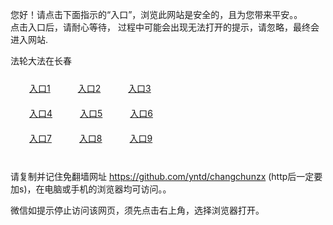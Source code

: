 您好！请点击下面指示的“入口”，浏览此网站是安全的，且为您带来平安。。 <br/>
点击入口后，请耐心等待， 过程中可能会出现无法打开的提示，请忽略，最终会进入网站. </br>

法轮大法在长春<br/>
<div style="padding:10px"><a style="margin:20px" target="_blank" href="https://dycqva9tcf1dn.cloudfront.net/2Qpsp?rvjdj" id="ccLink1" rel="nofollow">入口1</a> <a target="_blank" style="margin:20px" href="https://d2hyfqgvvjpmjv.cloudfront.net/2Qpsp?dbwdy" id="ccLink2" rel="nofollow">入口2</a> <a style="margin:20px" target="_blank" href="https://d1b1v5elsp95ye.cloudfront.net/2Qpsp?cmwutb" id="ccLink3" rel="nofollow">入口3</a></div>

<div style="padding:10px" ><a style="margin:20px" target="_blank" href="https://dycqva9tcf1dn.cloudfront.net/2Qpsp?rvjdj" id="ccLink4" rel="nofollow">入口4</a> <a style="margin:20px" href="https://d2hyfqgvvjpmjv.cloudfront.net/2Qpsp?dbwdy" target="_blank" id="ccLink5" rel="nofollow">入口5</a> <a style="margin:20px" href="https://d1b1v5elsp95ye.cloudfront.net/2Qpsp?cmwutb" target="_blank" id="ccLink6" rel="nofollow">入口6</a></div>

<div style="padding:10px"><a style="margin:20px" target="_blank" href="https://dycqva9tcf1dn.cloudfront.net/2Qpsp?rvjdj" id="ccLink7" rel="nofollow">入口7</a> <a style="margin:20px" href="https://d2hyfqgvvjpmjv.cloudfront.net/2Qpsp?dbwdy" target="_blank" id="ccLink8" rel="nofollow">入口8</a> <a style="margin:20px" target="_blank" href="https://d1b1v5elsp95ye.cloudfront.net/2Qpsp?cmwutb" id="ccLink9" rel="nofollow">入口9</a></div>

<br/>



请复制并记住免翻墙网址 https://github.com/yntd/changchunzx (http后一定要加s)，在电脑或手机的浏览器均可访问。。<br/>

微信如提示停止访问该网页，须先点击右上角，选择浏览器打开。
